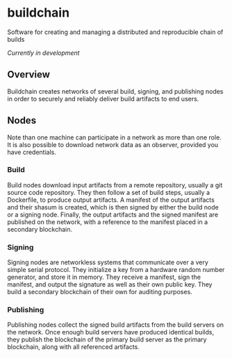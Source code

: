 # buildchain
Software for creating and managing a distributed and reproducible chain of builds

*Currently in development*

## Overview

Buildchain creates networks of several build, signing, and publishing nodes in order to securely and reliably deliver build artifacts to end users.

## Nodes

Note than one machine can participate in a network as more than one role. It is also possible to download network data as an observer, provided you have credentials.

### Build

Build nodes download input artifacts from a remote repository, usually a git source code repository. They then follow a set of build steps, usually a Dockerfile, to produce output artifacts. A manifest of the output artifacts and their shasum is created, which is then signed by either the build node or a signing node. Finally, the output artifacts and the signed manifest are published on the network, with a reference to the manifest placed in a secondary blockchain.

### Signing

Signing nodes are networkless systems that communicate over a very simple serial protocol. They initialize a key from a hardware random number generator, and store it in memory. They receive a manifest, sign the manifest, and output the signature as well as their own public key. They build a secondary blockchain of their own for auditing purposes.

### Publishing

Publishing nodes collect the signed build artifacts from the build servers on the network. Once enough build servers have produced identical builds, they publish the blockchain of the primary build server as the primary blockchain, along with all referenced artifacts.
